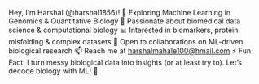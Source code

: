 Hey, I’m Harshal (@harshal1856)!
🔬 Exploring Machine Learning in Genomics & Quantitative Biology
🧬 Passionate about biomedical data science & computational biology
📊 Interested in biomarkers, protein misfolding & complex datasets
🚀 Open to collaborations on ML-driven biological research
📫 Reach me at harshalmahale100@hmail.com
⚡ Fun Fact: I turn messy biological data into insights (or at least try to).
Let’s decode biology with ML! 🚀

<!---
harshal1856/harshal1856 is a ✨ special ✨ repository because its `README.md` (this file) appears on your GitHub profile.
You can click the Preview link to take a look at your changes.
--->
